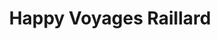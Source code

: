 ---
title: "Happy Voyages Raillard"
url: /saint-pol-de-leon/happy-voyages-raillard/
shop: agence de voyage
---